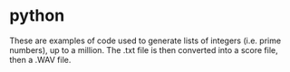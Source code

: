 # python

These are examples of code used to generate lists of integers (i.e. prime numbers), up to a million. The .txt file is then converted into a score file, then a .WAV file.
